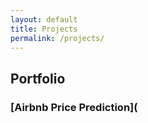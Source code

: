 ```yaml
---
layout: default
title: Projects
permalink: /projects/
---
```


## Portfolio

### [Airbnb Price Prediction](

